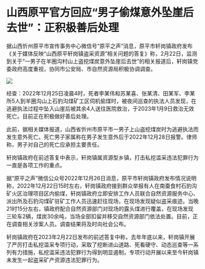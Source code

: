 # 山西原平官方回应“男子偷煤意外坠崖后去世”：正积极善后处理

据山西忻州原平市宣传事务中心微信号“原平之声”消息，原平市轩岗镇政府发布《关于媒体反映“山西原平轩岗镇盗采资源”相关问题的答复》称，2月22日，监测到关于“一男子在羊圈沟村山上盗挖煤炭意外坠崖后去世”的相关报道后，轩岗镇党委政府高度重视，协同市公安局、市自然资源局积极协调调查。

![](https://inews.gtimg.com/newsapp_bt/0/15688015445/1000)

经查：2022年12月25日凌晨4时，死者李某伟和苏某喜、张某清、田某军、李某所5人到羊圈沟山上石豹沟煤矿工区伺机偷煤时，被夜间巡查的执法人员发现，在逃避执法过程中坠入山崖后被其余4人送往医院救治，于2023年1月9日救治无效死亡。目前正在积极做好善后处理。

此前，据相关媒体报道，山西省忻州市原平市一男子上山盗挖煤炭时为逃避执法而发生意外死亡。死亡男子家属称在男子发生意外后于2022年12月28日报警。律师称，男子对自己的死亡应承担主要责任。

轩岗镇政府在前述答复中表示，轩岗镇属资源型乡镇，打击私挖滥采违法犯罪行为一直是各项工作的重点。

据“原平之声”微信公众号2022年12月26日消息，原平市轩岗镇政府发布情况说明称，2022年12月22日15时左右，轩岗镇政府接到群众举报有人在南蚕食村石豹沟矿火区治理项目区内偷煤，轩岗镇政府立即安排工作人员联合自然资源服务中心、派出所及石豹沟煤矿驻矿工作人员迅速赶往现场，在现场发现疑似盗采痕迹。当晚21时15分左右，镇政府配合自然资源部门对现场的露头煤进行覆盖，在现场发现三轮车2辆，煤炭30余吨，当场全部扣留并移交自然资源部门依法处置。目前，正在调查相关涉案人员。调查结果将及时向社会公布。

轩岗镇政府在2023年2月22日发布的前述答复中称，去年年底以来，轩岗镇开展了严厉打击私挖滥采专项行动，采取了挖断进山道路、死看硬守、动态巡查等一系列有力措施，私挖滥采违法犯罪行为得到明显遏制，专项行动开展以来至今轩岗镇未发生一起盗采矿产资源违法犯罪行为。

